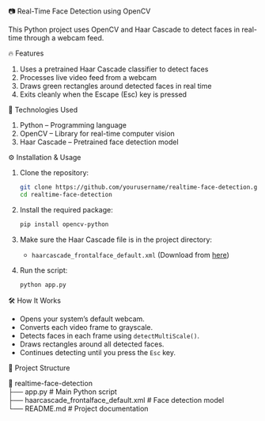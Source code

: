 📷 Real-Time Face Detection using OpenCV

This Python project uses OpenCV and Haar Cascade to detect faces in real-time through a webcam feed.

🔥 Features

1. Uses a pretrained Haar Cascade classifier to detect faces  
2. Processes live video feed from a webcam  
3. Draws green rectangles around detected faces in real time  
4. Exits cleanly when the Escape (Esc) key is pressed  

🚀 Technologies Used

1. Python – Programming language  
2. OpenCV – Library for real-time computer vision  
3. Haar Cascade – Pretrained face detection model  

⚙️ Installation & Usage

1. Clone the repository:
   ```bash
   git clone https://github.com/yourusername/realtime-face-detection.git
   cd realtime-face-detection
   ```

2. Install the required package:
   ```bash
   pip install opencv-python
   ```

3. Make sure the Haar Cascade file is in the project directory:
   - `haarcascade_frontalface_default.xml` (Download from [here](https://github.com/opencv/opencv/blob/master/data/haarcascades/haarcascade_frontalface_default.xml))

4. Run the script:
   ```bash
   python app.py
   ```

🛠️ How It Works

- Opens your system’s default webcam.  
- Converts each video frame to grayscale.  
- Detects faces in each frame using `detectMultiScale()`.  
- Draws rectangles around all detected faces.  
- Continues detecting until you press the `Esc` key.  

📂 Project Structure

📁 realtime-face-detection  
├── app.py                        # Main Python script  
├── haarcascade_frontalface_default.xml  # Face detection model  
└── README.md                     # Project documentation  
